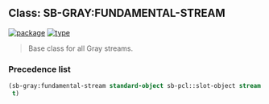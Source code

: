## Class: SB-GRAY:FUNDAMENTAL-STREAM
[![package](https://img.shields.io/badge/Package-SB--GRAY-5f9ea0.svg?style=social&colorA=999999)](../) [![type](https://img.shields.io/badge/Type-Class-5f9ea0.svg?style=social&colorA=999999)](../#class) 

> Base class for all Gray streams.

### Precedence list
```cl
(sb-gray:fundamental-stream standard-object sb-pcl::slot-object stream
 t)
```
